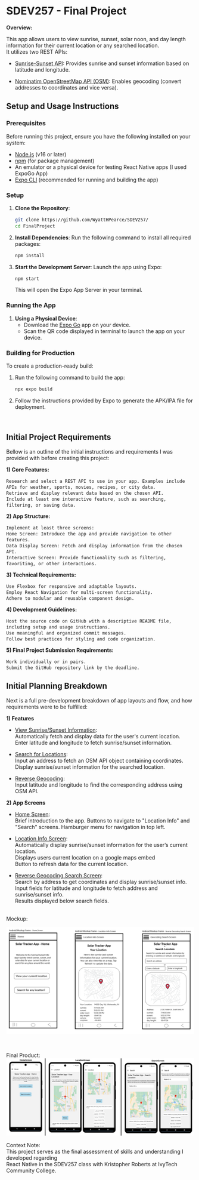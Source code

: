 # SDEV257 - Final Project

**Overview:**

This app allows users to view sunrise, sunset, solar noon, and day length information for their current location or any searched location.\
It utilizes two REST APIs:

- [Sunrise-Sunset API](https://sunrise-sunset.org/api): Provides sunrise and sunset information based on latitude and longitude.

- [Nominatim OpenStreetMap API (OSM)](https://nominatim.openstreetmap.org/): Enables geocoding (convert addresses to coordinates and vice versa).

## Setup and Usage Instructions

### Prerequisites

Before running this project, ensure you have the following installed on your system:

- [Node.js](https://nodejs.org/) (v16 or later)
- [npm](https://www.npmjs.com/) (for package management)
- An emulator or a physical device for testing React Native apps (I used ExpoGo App)
- [Expo CLI](https://expo.dev/) (recommended for running and building the app)

### Setup

1. **Clone the Repository**:

   ```bash
   git clone https://github.com/WyattHPearce/SDEV257/
   cd FinalProject
   ```

2. **Install Dependencies**:
   Run the following command to install all required packages:

   ```bash
   npm install
   ```

3. **Start the Development Server**:
   Launch the app using Expo:
   ```bash
   npm start
   ```
   This will open the Expo App Server in your terminal.

### Running the App

1. **Using a Physical Device**:
   - Download the [Expo Go](https://expo.dev/client) app on your device.
   - Scan the QR code displayed in terminal to launch the app on your device.

### Building for Production

To create a production-ready build:

1. Run the following command to build the app:
   ```bash
   npx expo build
   ```
2. Follow the instructions provided by Expo to generate the APK/IPA file for deployment.

<br>

## Initial Project Requirements

Bellow is an outline of the initial instructions and requirements I was provided with before creating this project:

**1) Core Features:**

    Research and select a REST API to use in your app. Examples include APIs for weather, sports, movies, recipes, or city data.
    Retrieve and display relevant data based on the chosen API.
    Include at least one interactive feature, such as searching, filtering, or saving data.

**2) App Structure:**

    Implement at least three screens:
    Home Screen: Introduce the app and provide navigation to other features.
    Data Display Screen: Fetch and display information from the chosen API.
    Interactive Screen: Provide functionality such as filtering, favoriting, or other interactions.

**3) Technical Requirements:**

    Use Flexbox for responsive and adaptable layouts.
    Employ React Navigation for multi-screen functionality.
    Adhere to modular and reusable component design.

**4) Development Guidelines:**

    Host the source code on GitHub with a descriptive README file, including setup and usage instructions.
    Use meaningful and organized commit messages.
    Follow best practices for styling and code organization.

**5) Final Project Submission Requirements:**

    Work individually or in pairs.
    Submit the GitHub repository link by the deadline.

## Initial Planning Breakdown

Next is a full pre-development breakdown of app layouts and flow, and how requirements were to be fulfilled:

**1) Features**

- <u>View Sunrise/Sunset Information</u>:\
  Automatically fetch and display data for the user's current location.\
  Enter latitude and longitude to fetch sunrise/sunset information.

- <u>Search for Locations</u>:\
  Input an address to fetch an OSM API object containing coordinates.\
  Display sunrise/sunset information for the searched location.

- <u>Reverse Geocoding</u>:\
  Input latitude and longitude to find the corresponding address using OSM API.

**2) App Screens**

- <u>Home Screen</u>:\
  Brief introduction to the app.
  Buttons to navigate to "Location Info" and "Search" screens.
  Hamburger menu for navigation in top left.

- <u>Location Info Screen</u>:\
  Automatically display sunrise/sunset information for the user’s current location.\
  Displays users current location on a google maps embed\
  Button to refresh data for the current location.

- <u>Reverse Geocoding Search Screen</u>:\
  Search by address to get coordinates and display sunrise/sunset info.\
  Input fields for latitude and longitude to fetch address and sunrise/sunset info.\
  Results displayed below search fields.

<br>
Mockup:

![Visual mockup of the previously mentioned screens](./assets/Mockup.png)

<br>

Final Product:
![Screenshots of each of the previously mentioned screens in production](./assets/OverallComparison.png)

Context Note:\
This project serves as the final assessment of skills and understanding I developed regarding\
React Native in the SDEV257 class with Kristopher Roberts at IvyTech Community College.
